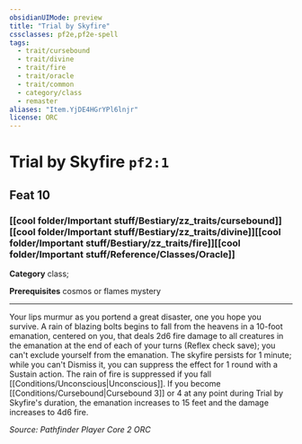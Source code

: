 ```yaml
---
obsidianUIMode: preview
title: "Trial by Skyfire"
cssclasses: pf2e,pf2e-spell
tags:
  - trait/cursebound
  - trait/divine
  - trait/fire
  - trait/oracle
  - trait/common
  - category/class
  - remaster
aliases: "Item.YjDE4HGrYPl6lnjr"
license: ORC
---
```

# Trial by Skyfire `pf2:1`
## Feat 10
### [[cool folder/Important stuff/Bestiary/zz_traits/cursebound]][[cool folder/Important stuff/Bestiary/zz_traits/divine]][[cool folder/Important stuff/Bestiary/zz_traits/fire]][[cool folder/Important stuff/Reference/Classes/Oracle]]

**Category** class; 



**Prerequisites** cosmos or flames mystery
* * *
Your lips murmur as you portend a great disaster, one you hope you survive. A rain of blazing bolts begins to fall from the heavens in a 10-foot emanation, centered on you, that deals 2d6 fire damage to all creatures in the emanation at the end of each of your turns (Reflex check save); you can't exclude yourself from the emanation. The skyfire persists for 1 minute; while you can't Dismiss it, you can suppress the effect for 1 round with a Sustain action. The rain of fire is suppressed if you fall [[Conditions/Unconscious|Unconscious]]. If you become [[Conditions/Cursebound|Cursebound 3]] or 4 at any point during Trial by Skyfire's duration, the emanation increases to 15 feet and the damage increases to 4d6 fire.

*Source: Pathfinder Player Core 2*
*ORC*